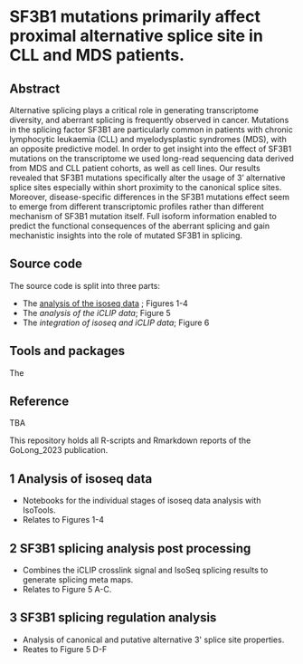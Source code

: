 # SF3B1 mutations primarily affect proximal alternative splice site in CLL and MDS patients.

## Abstract

Alternative splicing plays a critical role in generating transcriptome diversity, and aberrant splicing is frequently observed in cancer. Mutations in the splicing factor SF3B1 are particularly common in patients with chronic lymphocytic leukaemia (CLL) and myelodysplastic syndromes (MDS), with an opposite predictive model. In order to get insight into the effect of SF3B1 mutations on the transcriptome we used long-read sequencing data derived from MDS and CLL patient cohorts, as well as cell lines. Our results revealed that SF3B1 mutations specifically alter the usage of 3’ alternative splice sites especially within short proximity to the canonical splice sites. Moreover, disease-specific differences in the SF3B1 mutations effect seem to emerge from different transcriptomic profiles rather than different mechanism of SF3B1 mutation itself. Full isoform information enabled to predict the functional consequences of the aberrant splicing and gain mechanistic insights into the role of mutated SF3B1 in splicing.

## Source code

The source code is split into three parts:

* The [analysis of the isoseq data](https://github.com/ZarnackGroup/go_long2023/tree/main/1%20Isoseq%20Analysis) ; Figures 1-4
* The *analysis of the iCLIP data*; Figure 5
* The *integration of isoseq and iCLIP data*; Figure 6

## Tools and packages

The 

## Reference
TBA

This repository holds all R-scripts and Rmarkdown reports of the GoLong_2023 publication. 

## 1 Analysis of isoseq data
* Notebooks for the individual stages of isoseq data analysis with IsoTools. 
* Relates to Figures 1-4


## 2 SF3B1 splicing analysis post processing

* Combines the iCLIP crosslink signal and IsoSeq splicing results to generate splicing meta maps.
* Relates to Figure 5 A-C.

## 3 SF3B1 splicing regulation analysis

* Analysis of canonical and putative alternative 3' splice site properties.
* Reates to Figure 5 D-F
